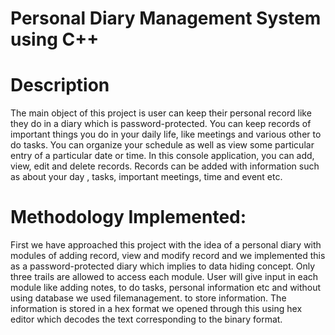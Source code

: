 # Personal Diary Management System using C++


# Description
The main object of this project is user can keep their personal record like they do in a diary which is password-protected. You can keep records of important things you do in your daily life, like meetings and various other to do tasks. You can organize your schedule as well as view some particular entry of a particular date or time. In this console application, you can add, view, edit and delete records. Records can be added with information such as about your day , tasks, important meetings, time and event etc.

# Methodology Implemented:
First we have approached this project with the idea of a personal diary with modules of adding record, view and modify record and we implemented this as a password-protected diary which implies to data hiding concept. Only three trails are allowed to access each module. User will give input in each module like adding notes, to do tasks, personal information etc and without using database we used filemanagement. to store information. The information is stored in a hex format we opened through this using hex editor which decodes the text corresponding to the binary format.
